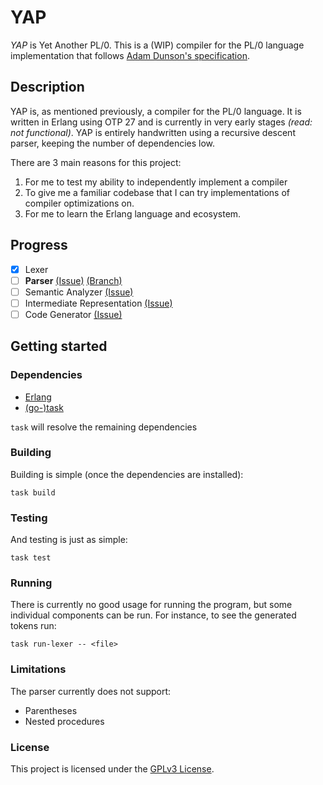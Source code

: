 # YAP

*YAP* is Yet Another PL/0. This is a (WIP) compiler for the PL/0 language implementation that follows [Adam Dunson's specification](https://raw.githubusercontent.com/adamdunson/pl0-compiler/master/doc/PL0%20User's%20Manual.pdf).

## Description

YAP is, as mentioned previously, a compiler for the PL/0 language. It is written in Erlang using OTP 27 and is currently in very early stages *(read: not functional)*.
YAP is entirely handwritten using a recursive descent parser, keeping the number of dependencies low.

There are 3 main reasons for this project:

1. For me to test my ability to independently implement a compiler
2. To give me a familiar codebase that I can try implementations of compiler optimizations on.
3. For me to learn the Erlang language and ecosystem.

## Progress

- [x] Lexer
- [ ] **Parser** [(Issue)](https://github.com/erikcghedlund/yap/issues/1) [(Branch)](https://github.com/erikcghedlund/yap/tree/1-write-parser)
- [ ] Semantic Analyzer [(Issue)](https://github.com/erikcghedlund/yap/issues/5)
- [ ] Intermediate Representation [(Issue)](https://github.com/erikcghedlund/yap/issues/2)
- [ ] Code Generator [(Issue)](https://github.com/erikcghedlund/yap/issues/6)

## Getting started

### Dependencies

- [Erlang](https://www.erlang.org/downloads)
- [(go-)task](https://taskfile.dev/installation/)

`task` will resolve the remaining dependencies

### Building

Building is simple (once the dependencies are installed):

```
task build
```

### Testing

And testing is just as simple:

```
task test
```

### Running

There is currently no good usage for running the program, but some individual components can be run. For instance, to see the generated tokens run:

```
task run-lexer -- <file>
```

### Limitations

The parser currently does not support:

- Parentheses
- Nested procedures

### License

This project is licensed under the [GPLv3 License](LICENSE).
